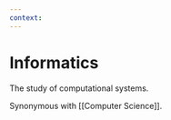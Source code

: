 ```yaml
---
context:
---
```


# Informatics

The study of computational systems.

Synonymous with [[Computer Science]].
